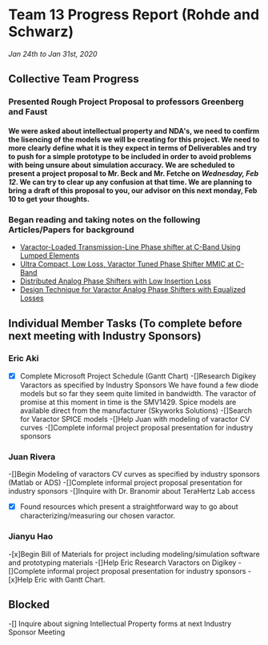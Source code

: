 # Team 13 Progress Report (Rohde and Schwarz)
*Jan 24th to Jan 31st, 2020*

## Collective Team Progress
### Presented Rough Project Proposal to professors Greenberg and Faust
#### We were asked about intellectual property and NDA's, we need to confirm the lisencing of the models we will be creating for this project. We need to more clearly define what it is they expect in terms of Deliverables and try to push for a simple prototype to be included in order to avoid problems with being unsure about simulation accuracy. We are scheduled to present a project proposal to Mr. Beck and Mr. Fetche on *Wednesday, Feb 12*. We can try to clear up any confusion at that time. We are planning to bring a draft of this proposal to you, our advisor on this next monday, Feb 10 to get your thoughts.



### Began reading and taking notes on the following Articles/Papers for background
-  [Varactor-Loaded Transmission-Line Phase shifter at C-Band Using Lumped Elements](https://ieeexplore.ieee.org/document/1193122)
- [Ultra Compact, Low Loss, Varactor Tuned Phase Shifter MMIC at C-Band](https://ieeexplore.ieee.org/document/915615)
-  [Distributed Analog Phase Shifters with Low Insertion Loss](https://ieeexplore.ieee.org/document/788612)
-  [Design Technique for Varactor Analog Phase Shifters with Equalized Losses](http://www.jpier.org/PIERC/pierc86/01.18060504.pdf)



## Individual Member Tasks (To complete before next meeting with Industry Sponsors)
### Eric Aki
 -[x] Complete Microsoft Project Schedule (Gantt Chart)
 -[]Research Digikey Varactors as specified by Industry Sponsors
	We have found a few diode models but so far they seem quite limited in bandwidth. The varactor of promise at this moment in time is the SMV1429. Spice models are available direct from the manufacturer (Skyworks Solutions)
 -[]Search for Varactor SPICE models
 -[]Help Juan with modeling of varactor CV curves
 -[]Complete informal project proposal presentation for industry sponsors

### Juan Rivera
 -[]Begin Modeling of varactors CV curves as specified by industry sponsors (Matlab or ADS)
 -[]Complete informal project proposal presentation for industry sponsors
 -[]Inquire with Dr. Branomir about TeraHertz Lab access
 -[x] Found resources which present a straightforward way to go about characterizing/measuring our chosen varactor. 

### Jianyu Hao
 -[x]Begin Bill of Materials for project including modeling/simulation software and prototyping materials
 -[]Help Eric Research Varactors on Digikey
 -[]Complete informal project proposal presentation for industry sponsors
 -[x]Help Eric with Gantt Chart.


## Blocked
 -[] Inquire about signing Intellectual Property forms at next Industry Sponsor Meeting
